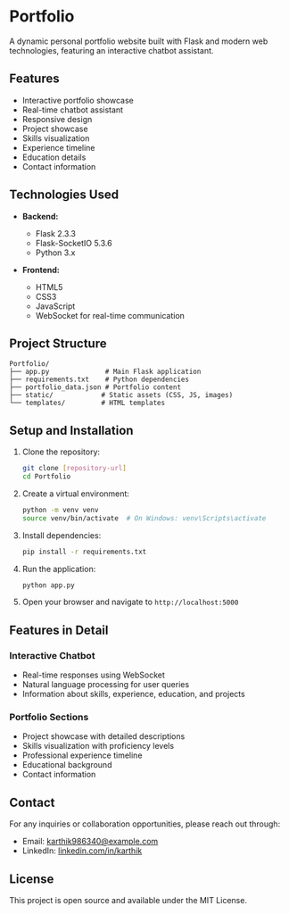 # Portfolio

A dynamic personal portfolio website built with Flask and modern web technologies, featuring an interactive chatbot assistant.

## Features

- Interactive portfolio showcase
- Real-time chatbot assistant
- Responsive design
- Project showcase
- Skills visualization
- Experience timeline
- Education details
- Contact information

## Technologies Used

- **Backend:**
  - Flask 2.3.3
  - Flask-SocketIO 5.3.6
  - Python 3.x

- **Frontend:**
  - HTML5
  - CSS3
  - JavaScript
  - WebSocket for real-time communication

## Project Structure

```
Portfolio/
├── app.py              # Main Flask application
├── requirements.txt    # Python dependencies
├── portfolio_data.json # Portfolio content
├── static/            # Static assets (CSS, JS, images)
└── templates/         # HTML templates
```

## Setup and Installation

1. Clone the repository:
   ```bash
   git clone [repository-url]
   cd Portfolio
   ```

2. Create a virtual environment:
   ```bash
   python -m venv venv
   source venv/bin/activate  # On Windows: venv\Scripts\activate
   ```

3. Install dependencies:
   ```bash
   pip install -r requirements.txt
   ```

4. Run the application:
   ```bash
   python app.py
   ```

5. Open your browser and navigate to `http://localhost:5000`

## Features in Detail

### Interactive Chatbot
- Real-time responses using WebSocket
- Natural language processing for user queries
- Information about skills, experience, education, and projects

### Portfolio Sections
- Project showcase with detailed descriptions
- Skills visualization with proficiency levels
- Professional experience timeline
- Educational background
- Contact information

## Contact

For any inquiries or collaboration opportunities, please reach out through:
- Email: karthik986340@example.com
- LinkedIn: [linkedin.com/in/karthik](https://www.linkedin.com/in/atinarapu-karthik-683719363/)

## License

This project is open source and available under the MIT License.
